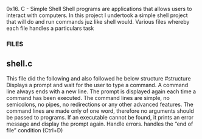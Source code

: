 0x16. C - Simple Shell
Shell programs are applications that allows users to interact with computers.
In this project I undertook a simple shell project that will do and run commands juz like shell would.
Various files whereby each file handles a particulars task

### FILES
## shell.c
This file did the following and also followed he below structure
#structure
Displays a prompt and wait for the user to type a command. A command line always ends with a new line.
The prompt is displayed again each time a command has been executed.
The command lines are simple, no semicolons, no pipes, no redirections or any other advanced features.
The command lines are made only of one word, therefore no arguments should be passed to programs.
If an executable cannot be found, it prints an error message and display the prompt again.
Handle errors.
handles the “end of file” condition (Ctrl+D)
